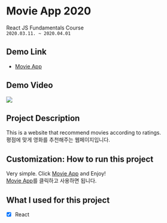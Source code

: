 # Movie App 2020

React JS Fundamentals Course  
`2020.03.11. ~ 2020.04.01`

## Demo Link

- [Movie App](https://wook2124.github.io/movie_app/)

## Demo Video

![](demo.gif)

## Project Description 

This is a website that recommend movies according to ratings.  
평점에 맞게 영화를 추천해주는 웹페이지입니다.

## Customization: How to run this project

Very simple. Click [Movie App](https://wook2124.github.io/movie_app/) and Enjoy!  
[Movie App](https://wook2124.github.io/movie_app/)를 클릭하고 사용하면 됩니다.

## What I used for this project 

- [X] React
